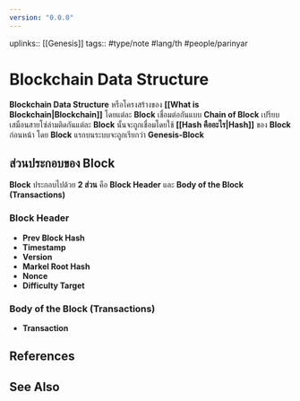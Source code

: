 ```yaml
---
version: "0.0.0"
---
```

uplinks:: [[Genesis]]
tags:: #type/note #lang/th #people/parinyar
# Blockchain Data Structure
**Blockchain Data Structure** หรือโครงสร้างของ **[[What is Blockchain|Blockchain]]** โดยแต่ละ **Block** เชื่อมต่อกันแบบ **Chain of Block** เปรียบเสมือนสายโซ่ล่ามติดกันแต่ละ **Block** นั้นจะถูกเชื่อมโดยใช้ **[[Hash คืออะไร|Hash]]** ของ **Block** ก่อนหน้า โดย **Block** แรกบนระบบจะถูกเรียกว่า **Genesis-Block**

##  ส่วนประกอบของ Block
**Block** ประกอบไปด้วย **2 ส่วน** คือ **Block Header** และ **Body of the Block (Transactions)**

### Block Header
- **Prev Block Hash**
- **Timestamp**
- **Version**
- **Markel Root Hash**
- **Nonce**
- **Difficulty Target**

### Body of the Block (Transactions)
- **Transaction**

## References

## See Also
